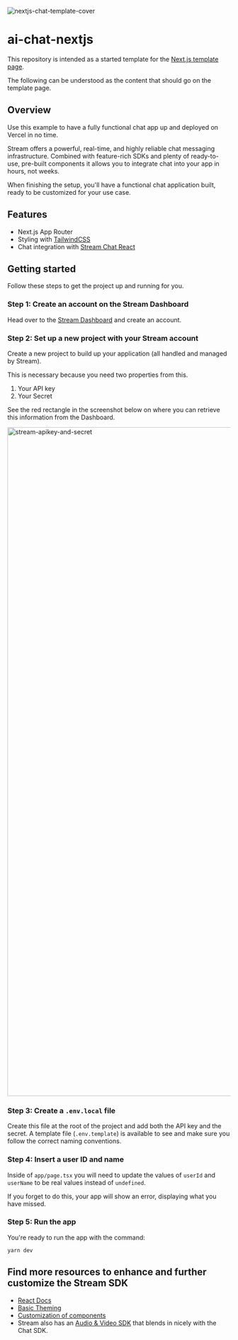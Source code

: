 ![nextjs-chat-template-cover](https://github.com/GetStream/nextjs-chat-template/assets/12433593/8080611f-6145-47aa-b0bc-11b838b13264)

# ai-chat-nextjs

This repository is intended as a started template for the [Next.js template page](https://vercel.com/templates).

The following can be understood as the content that should go on the template page.

## Overview

Use this example to have a fully functional chat app up and deployed on Vercel in no time.

Stream offers a powerful, real-time, and highly reliable chat messaging infrastructure. Combined with feature-rich SDKs and plenty of ready-to-use, pre-built components it allows you to integrate chat into your app in hours, not weeks.

When finishing the setup, you'll have a functional chat application built, ready to be customized for your use case.

## Features

- Next.js App Router
- Styling with [TailwindCSS](https://tailwindcss.com)
- Chat integration with [Stream Chat React](https://getstream.io/chat/docs/sdk/react/)

## Getting started

Follow these steps to get the project up and running for you.

### Step 1: Create an account on the Stream Dashboard

Head over to the [Stream Dashboard](https://dashboard.getstream.io/) and create an account.

### Step 2: Set up a new project with your Stream account

Create a new project to build up your application (all handled and managed by Stream).

This is necessary because you need two properties from this.

1. Your API key
2. Your Secret

See the red rectangle in the screenshot below on where you can retrieve this information from the Dashboard.

<img width="1511" alt="stream-apikey-and-secret" src="https://github.com/GetStream/nextjs-chat-template/assets/12433593/40201ab8-4c55-426d-94bc-e89649849ffc">

### Step 3: Create a `.env.local` file

Create this file at the root of the project and add both the API key and the secret. A template file (`.env.template`) is available to see and make sure you follow the correct naming conventions.

### Step 4: Insert a user ID and name

Inside of `app/page.tsx` you will need to update the values of `userId` and `userName` to be real values instead of `undefined`.

If you forget to do this, your app will show an error, displaying what you have missed.

### Step 5: Run the app

You're ready to run the app with the command:

```
yarn dev
```

## Find more resources to enhance and further customize the Stream SDK

- [React Docs](https://getstream.io/chat/docs/sdk/react/)
- [Basic Theming](https://getstream.io/chat/docs/sdk/react/theming/themingv2/)
- [Customization of components](https://getstream.io/chat/docs/sdk/react/guides/customization/)
- Stream also has an [Audio & Video SDK](https://getstream.io/video/docs/) that blends in nicely with the Chat SDK.
